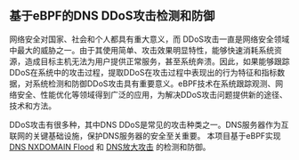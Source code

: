 ## 基于eBPF的DNS DDoS攻击检测和防御

网络安全对国家、社会和个人都具有重大意义，而 DDoS攻击一直是网络安全领域中最大的威胁之一。由于其使用简单、攻击效果明显特性，能够快速消耗系统资源，造成目标主机无法为用户提供正常服务，甚至系统奔溃。因此，如果能够跟踪DDoS在系统中的攻击过程，提取DDoS在攻击过程中表现出的行为特征和指标数据，对系统检测和防御DDoS攻击具有重要意义。eBPF技术在系统跟踪观测、网络安全、性能优化等领域得到广泛的应用，为解决DDoS攻击问题提供新的途径、技术和方法。

DDoS攻击有很多种，其中DNS DDoS是常见的攻击种类之一。DNS服务器作为互联网的关键基础设施，保护DNS服务器的安全至关重要。
本项目基于eBPF实现 [DNS NXDOMAIN Flood](./docs/dns-nxdomain-flood.md) 和 [DNS放大攻击](./docs/dns-amplification-attack.md) 的检测和防御。